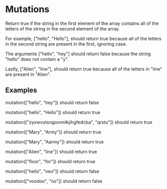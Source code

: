 # Mutations

Return true if the string in the first element of the array contains all of the letters of the string in the second element of the array.

For example, ["hello", "Hello"], should return true because all of the letters in the second string are present in the first, ignoring case.

The arguments ["hello", "hey"] should return false because the string "hello" does not contain a "y".

Lastly, ["Alien", "line"], should return true because all of the letters in "line" are present in "Alien".

## Examples

mutation(["hello", "hey"]) should return false

mutation(["hello", "Hello"]) should return true

mutation(["zyxwvutsrqponmlkjihgfedcba", "qrstu"]) should return true

mutation(["Mary", "Army"]) should return true

mutation(["Mary", "Aarmy"]) should return true

mutation(["Alien", "line"]) should return true

mutation(["floor", "for"]) should return true

mutation(["hello", "neo"]) should return false

mutation(["voodoo", "no"]) should return false